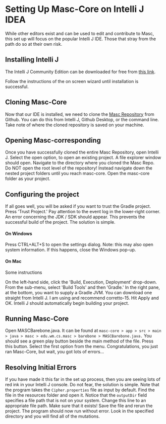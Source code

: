 # Setting Up Masc-Core on Intelli J IDEA

While other editors exist and can be used to edit and contribute to Masc, this set up will focus on the popular Intelli J IDE.  Those that stray from the path do so at their own risk.

## Installing Intelli J
The Intelli J Community Edition can be downloaded for free from [this link](https://www.jetbrains.com/idea/download/#section=windows).

Follow the instructions of the on screen wizard until installation is successful.

## Cloning Masc-Core
Now that our IDE is installed, we need to clone the [Masc Repository](https://github.com/WM-SEMERU/CSci435-Fall21-MASC) from Github.  You can do this from Intelli J, Github Desktop, or the command line.  Take note of where the cloned repository is saved on your machine.

## Opening Masc-corresponding
Once you have successfully cloned the entire Masc Repository, open Intelli J.  Select the open option, to open an existing project.  A file explorer window should open.  Navigate to the directory where you cloned the Masc Repo.  Do NOT open the root level of the repository!  Instead navigate down the nested project folders until you reach masc-core.  Open the masc-core folder as your project.

## Configuring the project
If all goes well, you will be asked if you want to trust the Gradle project.  Press 'Trust Project.'  Pay attention to the event log in the lower-right corner.  An error concerning the JDK / SDK should appear.  This prevents the successful build of the project.  The solution is simple.  

#### On Windows

Press CTRL+ALT+S to open the settings dialog.  Note: this may also open system information.  If this happens, close the Windows pop-up.

#### On Mac
Some instructions

On the left-hand side, click the 'Build, Execution, Deployment' drop-down.  From the sub-menu, select 'Build Tools' and then 'Gradle.'  In the right pane, at the bottom, you want to supply a Gradle JVM.  You can download one straight from Intelli J.  I am using and recommend corretto-15.  Hit Apply and OK.  Intelli J should automatically begin building your project.

## Running Masc-Core
Open MASCBarebone.java.  It can be found at `masc-core > app > src > main > java > masc > edu.wm.cs.masc > barebone > MASCBarebone.java.`
You should see a green play button beside the main method of the file.  Press this button.  Select the first option from the menu.  Congratulations, you just ran Masc-Core, but wait, you got lots of errors...

## Resolving Initial Errors
If you have made it this far in the set up process, then you are seeing lots of red ink in your Intelli J console.  Do not fear, the solution is simple.  Note that the program takes the `Cipher.properties` file as input by default.  Find the file in the resources folder and open it.  Notice that the `outputDir` field specifies a file path that is not on your system.  Change this line to an appropriate file path.  Make sure that it exists!  Save the file and rerun the project.  The program should now run without error.  Look in the specified directory and you will find all of the mutations.
